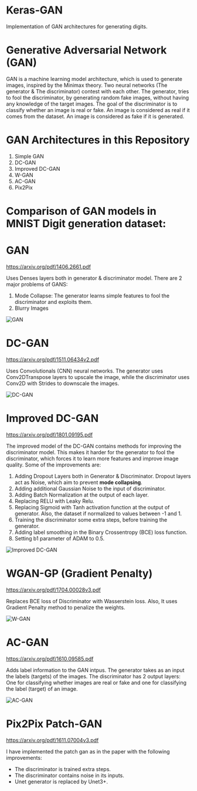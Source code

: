 # Keras-GAN
Implementation of GAN architectures for generating digits.

# Generative Adversarial Network (GAN)
GAN is a machine learning model architecture, which is used to generate images, inspired by the Minimax theory. Two neural networks (The generator & The discriminator) contest with each other. The generator, tries to fool the discriminator, by generating random fake images, without having any knowledge of the target images. The goal of the discriminator is to classify whether an image is real or fake. An image is considered as real if it comes from the dataset. An image is considered as fake if it is generated.

# GAN Architectures in this Repository

1. Simple GAN
2. DC-GAN
3. Improved DC-GAN
4. W-GAN
5. AC-GAN
6. Pix2Pix

# Comparison of GAN models in MNIST Digit generation dataset:

# GAN

https://arxiv.org/pdf/1406.2661.pdf

Uses Denses layers both in generator & discriminator model. There are 2 major problems of GANS:
1. Mode Collapse: The generator learns simple features to fool the discriminator and exploits them.
2. Blurry Images

![GAN](https://github.com/kochlisGit/Handwritten-Digit-Generation/blob/main/mnist-digits-gan/plots/generated_digits.png)


# DC-GAN

https://arxiv.org/pdf/1511.06434v2.pdf

Uses Convolutionals (CNN) neural networks. The generator uses Conv2DTranspose layers to upscale the image, while the discriminator uses Conv2D with Strides to downscale the images.

![DC-GAN](https://github.com/kochlisGit/Handwritten-Digit-Generation/blob/main/mnist-digits-dcgan/plots/dcgan_plot.png)

# Improved DC-GAN

https://arxiv.org/pdf/1801.09195.pdf

The improved model of the DC-GAN contains methods for improving the discriminator model. This makes it harder for the generator to fool the discriminator, which forces it to learn more features and improve image quality. Some of the improvements are:
1. Adding Dropout Layers both in Generator & Discriminator. Dropout layers act as Noise, which aim to prevent **mode collapsing**.
2. Adding additional Gaussian Noise to the input of discriminator.
3. Adding Batch Normalization at the output of each layer.
4. Replacing RELU with Leaky Relu.
5. Replacing Sigmoid with Tanh activation function at the output of generator. Also, the dataset if normalized to values between -1 and 1.
6. Training the discriminator some extra steps, before training the generator.
7. Adding label smoothing in the Binary Crossentropy (BCE) loss function.
8. Setting b1 parameter of ADAM to 0.5.

![Improved DC-GAN](https://github.com/kochlisGit/Handwritten-Digit-Generation/blob/main/mnist-digits-improved-dcgan/plots/gan_norm_inputs_drop_extra_lbsmooth_plot_gauss_noise.png)

# WGAN-GP (Gradient Penalty)

https://arxiv.org/pdf/1704.00028v3.pdf

Replaces BCE loss of Discriminator with Wasserstein loss. Also, It uses Gradient Penalty method to penalize the weights.

![W-GAN](https://github.com/kochlisGit/Handwritten-Digit-Generation/blob/main/mnist-digits-wgan/plots/wgan_digits.png)

# AC-GAN

https://arxiv.org/pdf/1610.09585.pdf

Adds label information to the GAN intpus. The generator takes as an input the labels (targets) of the images. The discriminator has 2 output layers: One for
classifying whether images are real or fake and one for classifying the label (target) of an image.

![AC-GAN](https://github.com/kochlisGit/Handwritten-Digit-Generation/blob/main/mnist-digits-acgan/plots/mnist_acgan.png)

# Pix2Pix Patch-GAN

https://arxiv.org/pdf/1611.07004v3.pdf

I have implemented the patch gan as in the paper with the following improvements:

- The discriminator is trained extra steps.
- The discriminator contains noise in its inputs.
- Unet generator is replaced by Unet3+.
